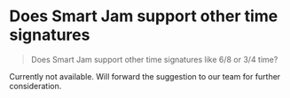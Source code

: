 # Does Smart Jam support other time signatures
> Does Smart Jam support other time signatures like 6/8 or 3/4 time?

Currently not available. Will forward the suggestion to our team for further consideration.